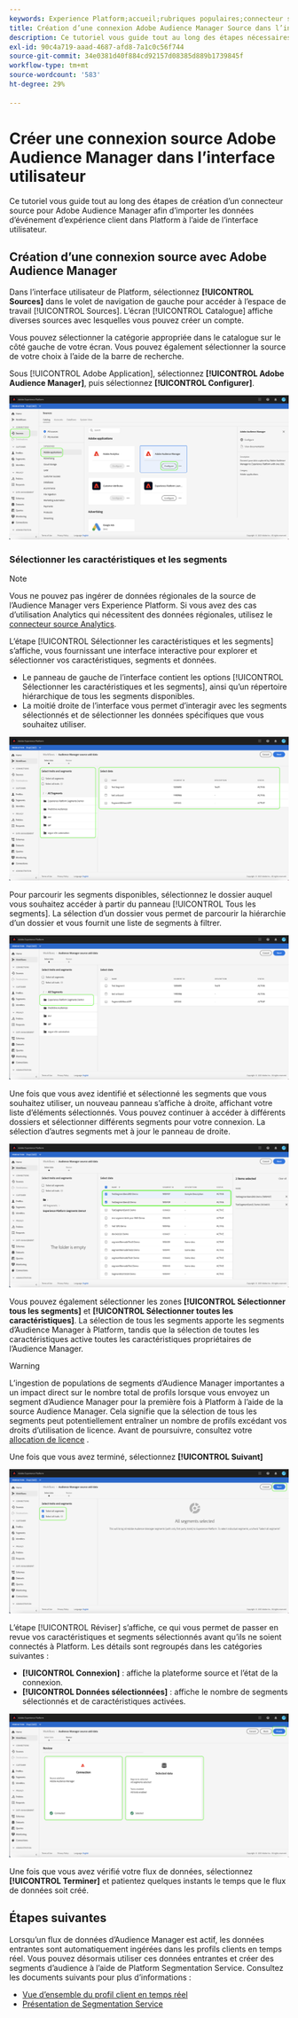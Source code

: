 ```yaml
---
keywords: Experience Platform;accueil;rubriques populaires;connecteur source Audience Manager;Audience Manager;connecteur audience manager
title: Création d’une connexion Adobe Audience Manager Source dans l’interface utilisateur
description: Ce tutoriel vous guide tout au long des étapes nécessaires à la création d’une connexion source pour Adobe Audience Manager afin d’importer les données d’événement d’expérience client dans Platform à l’aide de l’interface utilisateur.
exl-id: 90c4a719-aaad-4687-afd8-7a1c0c56f744
source-git-commit: 34e0381d40f884cd92157d08385d889b1739845f
workflow-type: tm+mt
source-wordcount: '583'
ht-degree: 29%

---
```


# Créer une connexion source Adobe Audience Manager dans l’interface utilisateur

Ce tutoriel vous guide tout au long des étapes de création d’un connecteur source pour Adobe Audience Manager afin d’importer les données d’événement d’expérience client dans Platform à l’aide de l’interface utilisateur.

## Création d’une connexion source avec Adobe Audience Manager

Dans l’interface utilisateur de Platform, sélectionnez **[!UICONTROL Sources]** dans le volet de navigation de gauche pour accéder à l’espace de travail [!UICONTROL Sources]. L’écran [!UICONTROL Catalogue] affiche diverses sources avec lesquelles vous pouvez créer un compte.

Vous pouvez sélectionner la catégorie appropriée dans le catalogue sur le côté gauche de votre écran. Vous pouvez également sélectionner la source de votre choix à l’aide de la barre de recherche.

Sous [!UICONTROL Adobe Application], sélectionnez **[!UICONTROL Adobe Audience Manager]**, puis sélectionnez **[!UICONTROL Configurer]**.

![catalogue](../../../../images/tutorials/create/aam/catalog.png)

### Sélectionner les caractéristiques et les segments

>[!NOTE]
>
>Vous ne pouvez pas ingérer de données régionales de la source de l’Audience Manager vers Experience Platform. Si vous avez des cas d’utilisation Analytics qui nécessitent des données régionales, utilisez le [connecteur source Analytics](../adobe-applications/analytics.md).

L’étape [!UICONTROL Sélectionner les caractéristiques et les segments] s’affiche, vous fournissant une interface interactive pour explorer et sélectionner vos caractéristiques, segments et données.

* Le panneau de gauche de l’interface contient les options [!UICONTROL Sélectionner les caractéristiques et les segments], ainsi qu’un répertoire hiérarchique de tous les segments disponibles.
* La moitié droite de l’interface vous permet d’interagir avec les segments sélectionnés et de sélectionner les données spécifiques que vous souhaitez utiliser.

![add-data](../../../../images/tutorials/create/aam/add-data.png)

Pour parcourir les segments disponibles, sélectionnez le dossier auquel vous souhaitez accéder à partir du panneau [!UICONTROL Tous les segments]. La sélection d’un dossier vous permet de parcourir la hiérarchie d’un dossier et vous fournit une liste de segments à filtrer.

![segment-folder](../../../../images/tutorials/create/aam/segment-folder.png)

Une fois que vous avez identifié et sélectionné les segments que vous souhaitez utiliser, un nouveau panneau s’affiche à droite, affichant votre liste d’éléments sélectionnés. Vous pouvez continuer à accéder à différents dossiers et sélectionner différents segments pour votre connexion. La sélection d’autres segments met à jour le panneau de droite.

![select-data](../../../../images/tutorials/create/aam/select-data.png)

Vous pouvez également sélectionner les zones **[!UICONTROL Sélectionner tous les segments]** et **[!UICONTROL Sélectionner toutes les caractéristiques]**. La sélection de tous les segments apporte les segments d’Audience Manager à Platform, tandis que la sélection de toutes les caractéristiques active toutes les caractéristiques propriétaires de l’Audience Manager.

>[!WARNING]
>
>L’ingestion de populations de segments d’Audience Manager importantes a un impact direct sur le nombre total de profils lorsque vous envoyez un segment d’Audience Manager pour la première fois à Platform à l’aide de la source Audience Manager. Cela signifie que la sélection de tous les segments peut potentiellement entraîner un nombre de profils excédant vos droits d’utilisation de licence. Avant de poursuivre, consultez votre [allocation de licence](../../../../../dashboards/guides/license-usage.md) .

Une fois que vous avez terminé, sélectionnez **[!UICONTROL Suivant]**

![all-segments](../../../../images/tutorials/create/aam/all-segments.png)

L’étape [!UICONTROL Réviser] s’affiche, ce qui vous permet de passer en revue vos caractéristiques et segments sélectionnés avant qu’ils ne soient connectés à Platform. Les détails sont regroupés dans les catégories suivantes :

* **[!UICONTROL Connexion]** : affiche la plateforme source et l’état de la connexion.
* **[!UICONTROL Données sélectionnées]** : affiche le nombre de segments sélectionnés et de caractéristiques activées.

![review](../../../../images/tutorials/create/aam/review.png)

Une fois que vous avez vérifié votre flux de données, sélectionnez **[!UICONTROL Terminer]** et patientez quelques instants le temps que le flux de données soit créé.

## Étapes suivantes

Lorsqu’un flux de données d’Audience Manager est actif, les données entrantes sont automatiquement ingérées dans les profils clients en temps réel. Vous pouvez désormais utiliser ces données entrantes et créer des segments d’audience à l’aide de Platform Segmentation Service. Consultez les documents suivants pour plus d’informations :

* [Vue d’ensemble du profil client en temps réel](../../../../../profile/home.md)
* [Présentation de Segmentation Service](../../../../../segmentation/home.md)

